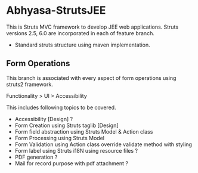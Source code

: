 # Abhyasa-StrutsJEE
This is Struts MVC framework to develop JEE web applications. Struts versions 2.5, 6.0 are incorporated in each of feature branch. 

* Standard struts structure using maven implementation.

## Form Operations
This branch is associated with every aspect of form operations using struts2 framework.

Functionality > UI > Accessibility

This includes following topics to be covered.
* Accessibility [Design] ?
* Form Creation using Struts taglib [Design]
* Form field abstraction using Struts Model & Action class
* Form Processing using Struts Model
* Form Validation using Action class override validate method with styling
* Form label using Struts i18N using resource files ?
* PDF generation ?
* Mail for record purpose with pdf attachment ?